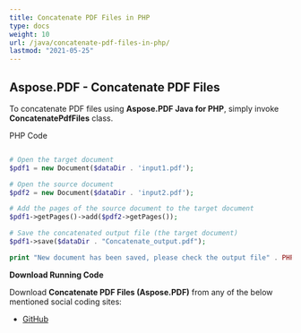 ```yaml
---
title: Concatenate PDF Files in PHP
type: docs
weight: 10
url: /java/concatenate-pdf-files-in-php/
lastmod: "2021-05-25"
---
```


## Aspose.PDF - Concatenate PDF Files

To concatenate PDF files using **Aspose.PDF Java for PHP**, simply invoke **ConcatenatePdfFiles** class.

PHP Code

```php

# Open the target document
$pdf1 = new Document($dataDir . 'input1.pdf');

# Open the source document
$pdf2 = new Document($dataDir . 'input2.pdf');

# Add the pages of the source document to the target document
$pdf1->getPages()->add($pdf2->getPages());

# Save the concatenated output file (the target document)
$pdf1->save($dataDir . "Concatenate_output.pdf");

print "New document has been saved, please check the output file" . PHP_EOL;

```

**Download Running Code**

Download **Concatenate PDF Files (Aspose.PDF)** from any of the below mentioned social coding sites:

- [GitHub](https://github.com/aspose-pdf/Aspose.PDF-for-Java/blob/master/Plugins/Aspose_Pdf_Java_for_PHP/src/Aspose/Pdf/WorkingWithPages/ConcatenatePdfFiles.php)
